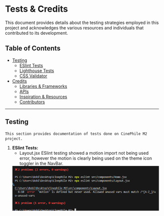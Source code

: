# Tests & Credits

This document provides details about the testing strategies employed in this project and acknowledges the various resources and individuals that contributed to its development.

## Table of Contents

- [Testing](#testing)
    - [ESlint Tests](#eslint-tests)
    - [Lighthouse Tests](#lighthouse-tests)
    - [CSS Validator](#css-validator)
- [Credits](#credits)
    - [Libraries & Frameworks](#libraries--frameworks)
    - [APIs](#apis)
    - [Inspiration & Resources](#inspiration--resources)
    - [Contributors](#contributors)

---

## Testing
    This section provides documentation of tests done on CinePhile M2 project.

1.  **ESlint Tests:**
    * Layout.jsx ESlint testing showed a motion import not being used error, however the motion is clearly being used on the theme icon toggler in the NavBar. <br>
    <img src="/public/layout-eslint.png" style="width:500px height:500px">